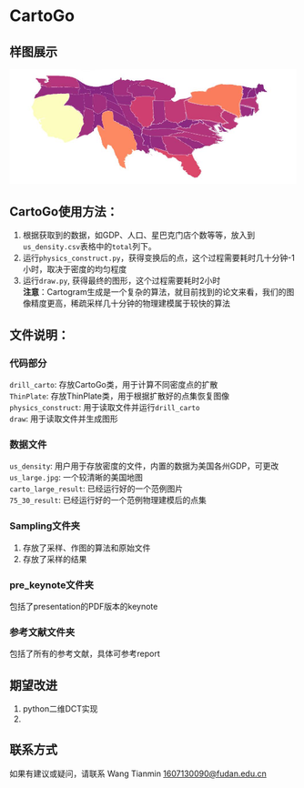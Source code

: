 # CartoGo
## 样图展示
![Sample Image of US Cartogram](https://github.com/Cleophile/CartoGo/blob/master/carto_large_result.jpg)  

## CartoGo使用方法：
1. 根据获取到的数据，如GDP、人口、星巴克门店个数等等，放入到`us_density.csv`表格中的`total`列下。  
2. 运行`physics_construct.py`，获得变换后的点，这个过程需要耗时几十分钟-1小时，取决于密度的均匀程度  
3. 运行`draw.py`, 获得最终的图形，这个过程需要耗时2小时  
**注意**：Cartogram生成是一个复杂的算法，就目前找到的论文来看，我们的图像精度更高，稀疏采样几十分钟的物理建模属于较快的算法  

## 文件说明：
### 代码部分
`drill_carto`: 存放CartoGo类，用于计算不同密度点的扩散  
`ThinPlate`: 存放ThinPlate类，用于根据扩散好的点集恢复图像  
`physics_construct`: 用于读取文件并运行`drill_carto`  
`draw`: 用于读取文件并生成图形  

### 数据文件
`us_density`: 用户用于存放密度的文件，内置的数据为美国各州GDP，可更改  
`us_large.jpg`: 一个较清晰的美国地图  
`carto_large_result`: 已经运行好的一个范例图片  
`75_30_result`: 已经运行好的一个范例物理建模后的点集  

### Sampling文件夹
1. 存放了采样、作图的算法和原始文件  
2. 存放了采样的结果  

### pre_keynote文件夹
包括了presentation的PDF版本的keynote  

### 参考文献文件夹
包括了所有的参考文献，具体可参考report

## 期望改进
1. python二维DCT实现  
2. 

## 联系方式
如果有建议或疑问，请联系
Wang Tianmin [1607130090@fudan.edu.cn](mailto:16307130090@fudan.edu.cn)


